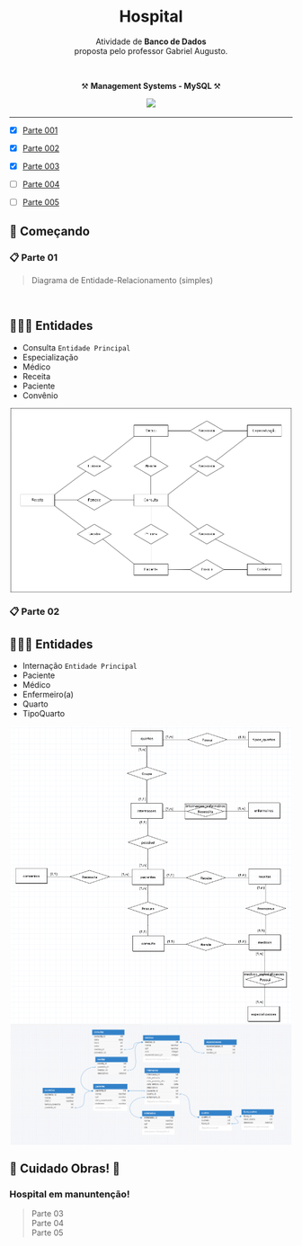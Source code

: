 <h1 align="center">Hospital </h1>

<p align="center">Atividade de <strong>Banco de Dados</strong>
  </br>
proposta pelo professor Gabriel Augusto.</p>
</br>

<p align="center">⚒️ <strong> Management Systems - MySQL </strong> ⚒️</p>
<div align="center">
 <img src="https://skillicons.dev/icons?i=mysql" />
</div>

<hr>

- [x] [Parte 001](https://docs.google.com/forms/d/e/1FAIpQLScqaaDHsvBJtwtjq6i53MPmS3MgRVuXr3k1usRoXcvzXSovpA/viewform)
- [x] [Parte 002](https://docs.google.com/forms/d/e/1FAIpQLSc0JqnliAt1yqo1jR5FoL2jFLcMIhqPbFnfKtaXCGG1vTyz4A/viewform)
- [x] [Parte 003](https://docs.google.com/forms/d/e/1FAIpQLSeeRrb9hCgdtazE4I2OyAmqniuRA0UYsrzAXMIfO2dILXnI3w/viewform)
- [ ] [Parte 004](https://docs.google.com/forms/d/e/1FAIpQLSeNaneDYB6F4RbF39kSxMdlh2jimmc69ZjV7rUOLf6UylcMUg/viewform)
- [ ] [Parte 005](https://docs.google.com/forms/d/e/1FAIpQLSemyH1eNh4tp63R8FUudOCOm9amBQ2N3sSgB4t6jr3TygnnAA/viewform)


<h2>🚀 Começando</h2>

### 📋 Parte 01

>Diagrama de Entidade-Relacionamento (simples)

</br>


## 🙎🏻‍♂️ Entidades

* Consulta  ```Entidade Principal```
* Especialização
* Médico
* Receita
* Paciente
* Convênio



<div align="center">
  <img src="/assets/imgs/Diagrama.png" width="500px" align="center">
</div>


### 📋 Parte 02

## 🙎🏻‍♂️ Entidades

* Internação  ```Entidade Principal```
* Paciente
* Médico
* Enfermeiro(a)
* Quarto
* TipoQuarto

<div align="center">
  <img src="/assets/imgs/Hospital_database002.png" width="500px" align="center"> <br/>
  <img src="/assets/imgs/Hospital_logico001.png" width="500px" align="center">
</div>


## 🚧 Cuidado Obras! 🚧 

### Hospital em manuntenção!

> Parte 03</br>
> Parte 04</br>
> Parte 05</br>
